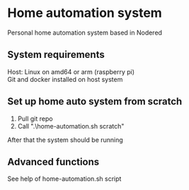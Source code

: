 # Home automation system
Personal home automation system based in Nodered

## System requirements
Host: Linux on amd64 or arm (raspberry pi) \
Git and docker installed on host system

## Set up home auto system from scratch

1. Pull git repo
2. Call ".\home-automation.sh scratch"

After that the system should be running

## Advanced functions

See help of home-automation.sh script